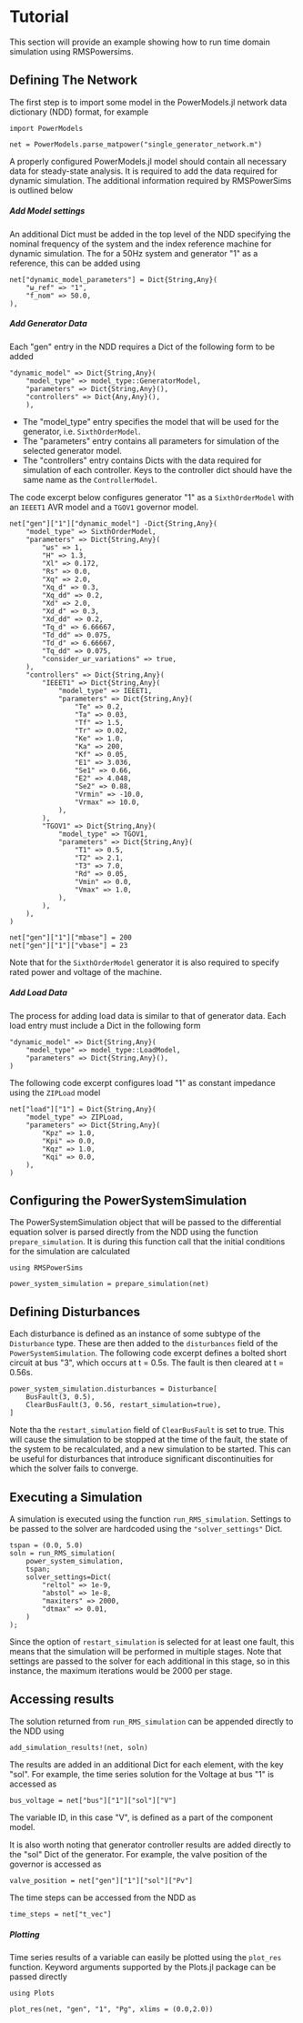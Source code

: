 # Tutorial

This section will provide an example showing how to run time domain simulation using RMSPowersims.

## Defining The Network

The first step is to import some model in the PowerModels.jl network data dictionary (NDD) format, for example

    import PowerModels

    net = PowerModels.parse_matpower("single_generator_network.m")

A properly configured PowerModels.jl model should contain all necessary data for steady-state analysis. It is required to add the data required for dynamic simulation. The additional information required by RMSPowerSims is outlined below

##### Add Model settings

An additional Dict must be added in the top level of the NDD specifying the nominal frequency of the system and the index reference machine for dynamic simulation. The for a 50Hz system and generator "1" as a reference, this can be added using

    net["dynamic_model_parameters"] = Dict{String,Any}(
        "ω_ref" => "1",
        "f_nom" => 50.0,
    ),

##### Add Generator Data

Each "gen" entry in the NDD requires a Dict of the following form to be added

    "dynamic_model" => Dict{String,Any}(
        "model_type" => model_type::GeneratorModel,
        "parameters" => Dict{String,Any}(),
        "controllers" => Dict{Any,Any}(),
        ),

- The "model_type" entry specifies the model that will be used for the generator, i.e. `SixthOrderModel`.
- The "parameters" entry contains all parameters for simulation of the selected generator model.
- The "controllers" entry contains Dicts with the data required for simulation of each controller. Keys to the controller dict should have the same name as the `ControllerModel`.

The code excerpt below configures generator "1" as a `SixthOrderModel` with an `IEEET1` AVR model and a `TGOV1` governor model.

    net["gen"]["1"]["dynamic_model"] -Dict{String,Any}(
        "model_type" => SixthOrderModel,
        "parameters" => Dict{String,Any}(
            "ωs" => 1,
            "H" => 1.3,
            "Xl" => 0.172,
            "Rs" => 0.0,
            "Xq" => 2.0,
            "Xq_d" => 0.3,
            "Xq_dd" => 0.2,
            "Xd" => 2.0,
            "Xd_d" => 0.3,
            "Xd_dd" => 0.2,
            "Tq_d" => 6.66667,
            "Td_dd" => 0.075,
            "Td_d" => 6.66667,
            "Tq_dd" => 0.075,
            "consider_ωr_variations" => true,
        ),
        "controllers" => Dict{String,Any}(
            "IEEET1" => Dict{String,Any}(
                "model_type" => IEEET1,
                "parameters" => Dict{String,Any}(
                    "Te" => 0.2,
                    "Ta" => 0.03,
                    "Tf" => 1.5,
                    "Tr" => 0.02,
                    "Ke" => 1.0,
                    "Ka" => 200,
                    "Kf" => 0.05,
                    "E1" => 3.036,
                    "Se1" => 0.66,
                    "E2" => 4.048,
                    "Se2" => 0.88,
                    "Vrmin" => -10.0,
                    "Vrmax" => 10.0,
                ),
            ),
            "TGOV1" => Dict{String,Any}(
                "model_type" => TGOV1,
                "parameters" => Dict{String,Any}(
                    "T1" => 0.5,
                    "T2" => 2.1,
                    "T3" => 7.0,
                    "Rd" => 0.05,
                    "Vmin" => 0.0,
                    "Vmax" => 1.0,
                ),
            ),
        ),
    )

    net["gen"]["1"]["mbase"] = 200
    net["gen"]["1"]["vbase"] = 23

Note that for the `SixthOrderModel` generator it is also required to specify rated power and voltage of the machine.

##### Add Load Data

The process for adding load data is similar to that of generator data. Each load entry must include a Dict in the following form

    "dynamic_model" => Dict{String,Any}(
        "model_type" => model_type::LoadModel,
        "parameters" => Dict{String,Any}(),
    )
    
The following code excerpt configures load "1" as constant impedance using the `ZIPLoad` model

    net["load"]["1"] = Dict{String,Any}(
        "model_type" => ZIPLoad,
        "parameters" => Dict{String,Any}(
            "Kpz" => 1.0,
            "Kpi" => 0.0,
            "Kqz" => 1.0,
            "Kqi" => 0.0,
        ),
    )

## Configuring the PowerSystemSimulation

The PowerSystemSimulation object that will be passed to the differential equation solver is parsed directly from the NDD using the function `prepare_simulation`. It is during this function call that the initial conditions for the simulation are calculated

    using RMSPowerSims

    power_system_simulation = prepare_simulation(net)

## Defining Disturbances

Each disturbance is defined as an instance of some subtype of the `Disturbance` type. These are then added to the `disturbances` field of the `PowerSystemSimulation`. The following code excerpt defines a bolted short circuit at bus "3", which occurs at t = 0.5s. The fault is then cleared at t = 0.56s.

    power_system_simulation.disturbances = Disturbance[
        BusFault(3, 0.5),
        ClearBusFault(3, 0.56, restart_simulation=true),
    ]

Note tha the `restart_simulation` field of `ClearBusFault` is set to true. This will cause the simulation to be stopped at the time of the fault, the state of the system to be recalculated, and a new simulation to be started. This can be useful for disturbances that introduce significant discontinuities for which the solver fails to converge.

## Executing a Simulation

A simulation is executed using the function `run_RMS_simulation`. Settings to be passed to the solver are hardcoded using the `"solver_settings"` Dict.

    tspan = (0.0, 5.0)
    soln = run_RMS_simulation(
        power_system_simulation,
        tspan;
        solver_settings=Dict(
            "reltol" => 1e-9,
            "abstol" => 1e-8,
            "maxiters" => 2000,
            "dtmax" => 0.01,
        )
    );

Since the option of `restart_simulation` is selected for at least one fault, this means that the simulation will be performed in multiple stages. Note that settings are passed to the solver for each additional in this stage, so in this instance, the maximum iterations would be 2000 per stage.

## Accessing results

The solution returned from `run_RMS_simulation` can be appended directly to the NDD using

    add_simulation_results!(net, soln)

The results are added in an additional Dict for each element, with the key "sol". For example, the time series solution for the Voltage at bus "1" is accessed as

    bus_voltage = net["bus"]["1"]["sol"]["V"]

The variable ID, in this case "V", is defined as a part of the component model.

It is also worth noting that generator controller results are added directly to the "sol" Dict of the generator. For example, the valve position of the governor is accessed as

    valve_position = net["gen"]["1"]["sol"]["Pv"]

The time steps can be accessed from the NDD as

    time_steps = net["t_vec"]

##### Plotting

Time series results of a variable can easily be plotted using the `plot_res` function. Keyword arguments supported by the Plots.jl package can be passed directly

    using Plots

    plot_res(net, "gen", "1", "Pg", xlims = (0.0,2.0))
